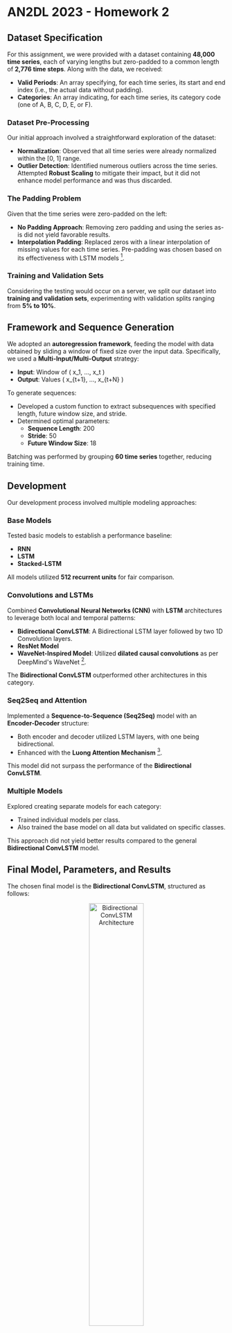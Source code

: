 # AN2DL 2023 - Homework 2

## Dataset Specification

For this assignment, we were provided with a dataset containing **48,000 time series**, each of varying lengths but zero-padded to a common length of **2,776 time steps**. Along with the data, we received:

- **Valid Periods**: An array specifying, for each time series, its start and end index (i.e., the actual data without padding).
- **Categories**: An array indicating, for each time series, its category code (one of A, B, C, D, E, or F).

### Dataset Pre-Processing

Our initial approach involved a straightforward exploration of the dataset:

- **Normalization**: Observed that all time series were already normalized within the [0, 1] range.
- **Outlier Detection**: Identified numerous outliers across the time series. Attempted **Robust Scaling** to mitigate their impact, but it did not enhance model performance and was thus discarded.

### The Padding Problem

Given that the time series were zero-padded on the left:

- **No Padding Approach**: Removing zero padding and using the series as-is did not yield favorable results.
- **Interpolation Padding**: Replaced zeros with a linear interpolation of missing values for each time series. Pre-padding was chosen based on its effectiveness with LSTM models [^1].

### Training and Validation Sets

Considering the testing would occur on a server, we split our dataset into **training and validation sets**, experimenting with validation splits ranging from **5% to 10%**.

## Framework and Sequence Generation

We adopted an **autoregression framework**, feeding the model with data obtained by sliding a window of fixed size over the input data. Specifically, we used a **Multi-Input/Multi-Output** strategy:

- **Input**: Window of \( x_1, ..., x_t \)
- **Output**: Values \( x_{t+1}, ..., x_{t+N} \)

To generate sequences:

- Developed a custom function to extract subsequences with specified length, future window size, and stride.
- Determined optimal parameters:
  - **Sequence Length**: 200
  - **Stride**: 50
  - **Future Window Size**: 18

Batching was performed by grouping **60 time series** together, reducing training time.

## Development

Our development process involved multiple modeling approaches:

### Base Models

Tested basic models to establish a performance baseline:

- **RNN**
- **LSTM**
- **Stacked-LSTM**

All models utilized **512 recurrent units** for fair comparison.

### Convolutions and LSTMs

Combined **Convolutional Neural Networks (CNN)** with **LSTM** architectures to leverage both local and temporal patterns:

- **Bidirectional ConvLSTM**: A Bidirectional LSTM layer followed by two 1D Convolution layers.
- **ResNet Model**
- **WaveNet-Inspired Model**: Utilized **dilated causal convolutions** as per DeepMind's WaveNet [^2].

The **Bidirectional ConvLSTM** outperformed other architectures in this category.

### Seq2Seq and Attention

Implemented a **Sequence-to-Sequence (Seq2Seq)** model with an **Encoder-Decoder** structure:

- Both encoder and decoder utilized LSTM layers, with one being bidirectional.
- Enhanced with the **Luong Attention Mechanism** [^3].

This model did not surpass the performance of the **Bidirectional ConvLSTM**.

### Multiple Models

Explored creating separate models for each category:

- Trained individual models per class.
- Also trained the base model on all data but validated on specific classes.

This approach did not yield better results compared to the general **Bidirectional ConvLSTM** model.

## Final Model, Parameters, and Results

The chosen final model is the **Bidirectional ConvLSTM**, structured as follows:

<p align="center">
  <img src="https://drive.google.com/uc?export=view&id=1qtTPLOLixGq3GFMyOBWptCci3hdscmth" alt="Bidirectional ConvLSTM Architecture" width="50%">
</p>
**Hyperparameters:**

- **Input Window Size**: 200
- **Output Window Size**: 18
- **Learning Rate**: 1e-3 (with reduction on plateau up to 1e-7)
- **LSTM Units**: 512

**Performance Metrics:**

| Model                      | MSE      | MAE      |
|----------------------------|----------|----------|
| RNN                        | 0.015346 | 0.084491 |
| LSTM                       | 0.003088 | 0.025929 |
| Stacked LSTM               | 0.002967 | 0.024929 |
| **Bidirectional ConvLSTM** | **0.002586** | **0.021042** |
| WaveNet                    | 0.005125 | 0.048105 |
| Seq2Seq + Attention        | 0.003140 | 0.027030 |
| ResNet                     | 0.004492 | 0.038672 |

<center>
  <table>
    <thead>
      <tr>
        <th>Model</th>
        <th>MSE</th>
        <th>MAE</th>
      </tr>
    </thead>
    <tbody>
      <tr>
        <td>RNN</td>
        <td>0.015346</td>
        <td>0.084491</td>
      </tr>
      <tr>
        <td>LSTM</td>
        <td>0.003088</td>
        <td>0.025929</td>
      </tr>
      <tr>
        <td>Stacked LSTM</td>
        <td>0.002967</td>
        <td>0.024929</td>
      </tr>
      <tr>
        <td><strong>Bidirectional ConvLSTM</strong></td>
        <td><strong>0.002586</strong></td>
        <td><strong>0.021042</strong></td>
      </tr>
      <tr>
        <td>WaveNet</td>
        <td>0.005125</td>
        <td>0.048105</td>
      </tr>
      <tr>
        <td>Seq2Seq + Attention</td>
        <td>0.003140</td>
        <td>0.027030</td>
      </tr>
      <tr>
        <td>ResNet</td>
        <td>0.004492</td>
        <td>0.038672</td>
      </tr>
    </tbody>
  </table>
</center>
---

[^1]: *Reference for Pre-padding*: [Pre-padding in LSTM Models](https://arxiv.org/abs/1503.04069)

[^2]: *WaveNet Paper*: [WaveNet: A Generative Model for Raw Audio](https://arxiv.org/abs/1609.03499)

[^3]: *Luong Attention*: [Effective Approaches to Attention-based Neural Machine Translation](https://arxiv.org/abs/1508.04025)
